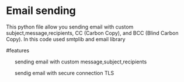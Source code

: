 # Email sending
This python file allow you sending email with custom subject,message,recipients, CC (Carbon Copy), and BCC (Blind Carbon Copy).
In this code used smtplib and email library

#features
<ul> sending email with custom message,subject,recipients</ul>
<ul>sendig email with secure connection TLS </ul>
